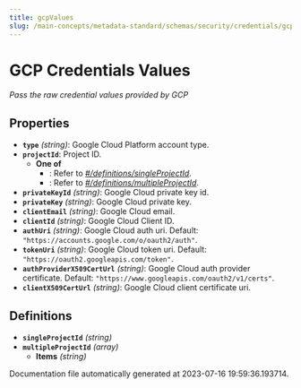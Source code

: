 ```yaml
---
title: gcpValues
slug: /main-concepts/metadata-standard/schemas/security/credentials/gcpvalues
---
```


# GCP Credentials Values

*Pass the raw credential values provided by GCP*

## Properties

- **`type`** *(string)*: Google Cloud Platform account type.
- **`projectId`**: Project ID.
  - **One of**
    - : Refer to *[#/definitions/singleProjectId](#definitions/singleProjectId)*.
    - : Refer to *[#/definitions/multipleProjectId](#definitions/multipleProjectId)*.
- **`privateKeyId`** *(string)*: Google Cloud private key id.
- **`privateKey`** *(string)*: Google Cloud private key.
- **`clientEmail`** *(string)*: Google Cloud email.
- **`clientId`** *(string)*: Google Cloud Client ID.
- **`authUri`** *(string)*: Google Cloud auth uri. Default: `"https://accounts.google.com/o/oauth2/auth"`.
- **`tokenUri`** *(string)*: Google Cloud token uri. Default: `"https://oauth2.googleapis.com/token"`.
- **`authProviderX509CertUrl`** *(string)*: Google Cloud auth provider certificate. Default: `"https://www.googleapis.com/oauth2/v1/certs"`.
- **`clientX509CertUrl`** *(string)*: Google Cloud client certificate uri.
## Definitions

- <a id="definitions/singleProjectId"></a>**`singleProjectId`** *(string)*
- <a id="definitions/multipleProjectId"></a>**`multipleProjectId`** *(array)*
  - **Items** *(string)*


Documentation file automatically generated at 2023-07-16 19:59:36.193714.

